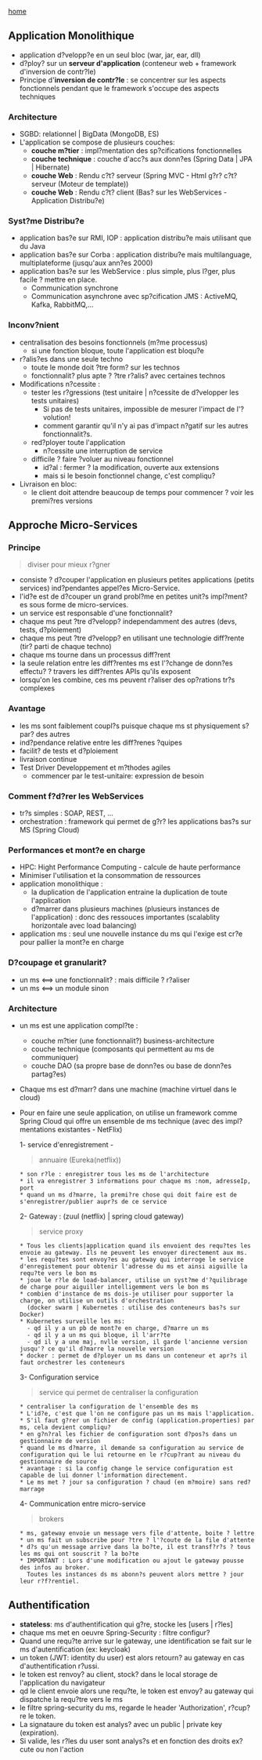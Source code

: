 [home](../index-soa.md)

## Application Monolithique

- application d?velopp?e en un seul bloc (war, jar, ear, dll)
- d?ploy? sur un **serveur d'application** (conteneur web + framework d'inversion de contr?le)
- Principe d'**inversion de contr?le** : se concentrer sur les aspects fonctionnels pendant que le framework s'occupe des aspects techniques

### Architecture

- SGBD: relationnel | BigData (MongoDB, ES)
- L'application se compose de plusieurs couches:
  - **couche m?tier** : impl?mentation des sp?cifications fonctionnelles
  - **couche technique** : couche d'acc?s aux donn?es (Spring Data | JPA | Hibernate)
  - **couche Web** : Rendu c?t? serveur (Spring MVC - Html g?r? c?t? serveur (Moteur de template))
  - **couche Web** : Rendu c?t? client (Bas? sur les WebServices - Application Distribu?e)

### Syst?me Distribu?e

- application bas?e sur RMI, IOP : application distribu?e mais utilisant que du Java
- application bas?e sur Corba : application distribu?e mais multilanguage, multiplateforme (jusqu'aux ann?es 2000)
- application bas?e sur les WebService : plus simple, plus l?ger, plus facile ? mettre en place.
  - Communication synchrone
  - Communication asynchrone avec sp?cification JMS : ActiveMQ, Kafka, RabbitMQ,...

### Inconv?nient

- centralisation des besoins fonctionnels (m?me processus)
  - si une fonction bloque, toute l'application est bloqu?e
- r?alis?es dans une seule techno
  - toute le monde doit ?tre form? sur les technos
  - fonctionnalit? plus apte ? ?tre r?alis? avec certaines technos
- Modifications n?cessite :
  - tester les r?gressions (test unitaire | n?cessite de d?velopper les tests unitaires)
    - Si pas de tests unitaires, impossible de mesurer l'impact de l'?volution!
    - comment garantir qu'il n'y ai pas d'impact n?gatif sur les autres fonctionnalit?s.
  - red?ployer toute l'application
    - n?cessite une interruption de service
  - difficile ? faire ?voluer au niveau fonctionnel
    - id?al : fermer ? la modification, ouverte aux extensions
    - mais si le besoin fonctionnel change, c'est compliqu?
- Livraison en bloc:
  - le client doit attendre beaucoup de temps pour commencer ? voir les premi?res versions

## Approche Micro-Services

### Principe

> diviser pour mieux r?gner

- consiste ? d?couper l'application en plusieurs petites applications (petits services) ind?pendantes appel?es Micro-Service.
- l'id?e est de d?couper un grand probl?me en petites unit?s impl?ment?es sous forme de micro-services.
- un service est responsable d'une fonctionnalit?
- chaque ms peut ?tre d?velopp? independamment des autres (devs, tests, d?ploiement)
- chaque ms peut ?tre d?velopp? en utilisant une technologie diff?rente (tir? parti de chaque techno)
- chaque ms tourne dans un processus diff?rent
- la seule relation entre les diff?rentes ms est l'?change de donn?es effectu? ? travers les diff?rentes APIs qu'ils exposent
- lorsqu'on les combine, ces ms peuvent r?aliser des op?rations tr?s complexes

### Avantage

- les ms sont faiblement coupl?s puisque chaque ms st physiquement s?par? des autres
- ind?pendance relative entre les diff?renes ?quipes
- facilit? de tests et d?ploiement
- livraison continue
- Test Driver Developpement et m?thodes agiles
  - commencer par le test-unitaire: expression de besoin

### Comment f?d?rer les WebServices

- tr?s simples : SOAP, REST, ...
- orchestration : framework qui permet de g?r? les applications bas?s sur MS (Spring Cloud)

### Performances et mont?e en charge

- HPC: Hight Performance Computing - calcule de haute performance
- Minimiser l'utilisation et la consommation de ressources
- application monolithique :
  - la duplication de l'application entraine la duplication de toute l'application
  - d?marrer dans plusieurs machines (plusieurs instances de l'application) : donc des ressouces importantes (scalablity horizontale avec load balancing)
- application ms : seul une nouvelle instance du ms qui l'exige est cr?e pour pallier la mont?e en charge

### D?coupage et granularit?

- un ms <==> une fonctionnalit? : mais difficile ? r?aliser
- un ms <==> un module sinon

### Architecture

- un ms est une application compl?te :
  - couche m?tier (une fonctionnalit?) business-architecture
  - couche technique (composants qui permettent au ms de communiquer)
  - couche DAO (sa propre base de donn?es ou base de donn?es partag?es)
- Chaque ms est d?marr? dans une machine (machine virtuel dans le cloud)
- Pour en faire une seule application, on utilise un framework comme Spring Cloud qui offre un ensemble de ms technique (avec des impl?mentations existantes - NetFlix)

  1- service d'enregistrement -

  > annuaire (Eureka(netflix))

      * son r?le : enregistrer tous les ms de l'architecture
      * il va enregistrer 3 informations pour chaque ms :nom, adresseIp, port
      * quand un ms d?marre, la premi?re chose qui doit faire est de s'enregistrer/publier aupr?s de ce service

  2- Gateway : (zuul (netflix) | spring cloud gateway)

  > service proxy

      * Tous les clients|application quand ils envoient des requ?tes les envoie au gateway. Ils ne peuvent les envoyer directement aux ms.
      * les requ?tes sont envoy?es au gateway qui interroge le service d'enregistement pour obtenir l'adresse du ms et ainsi aiguille la requ?te vers le bon ms
      * joue le r?le de load-balancer, utilise un syst?me d'?quilibrage de charge pour aiguiller intelligemment vers le bon ms
      * combien d'instance de ms dois-je utiliser pour supporter la charge, on utilise un outils d'orchestration
      	(docker swarm | Kubernetes : utilise des conteneurs bas?s sur Docker)
      * Kubernetes surveille les ms:
      	- qd il y a un pb de mont?e en charge, d?marre un ms
      	- qd il y a un ms qui bloque, il l'arr?te
      	- qd il y a une maj, nvlle version, il garde l'ancienne version jusqu'? ce qu'il d?marre la nouvelle version
      * docker : permet de d?ployer un ms dans un conteneur et apr?s il faut orchestrer les conteneurs

  3- Configuration service

  > service qui permet de centraliser la configuration

      * centraliser la configuration de l'ensemble des ms
      * L'id?e, c'est que l'on ne configure pas un ms mais l'application.
      * S'il faut g?rer un fichier de config (application.properties) par ms, cela devient compliqu?
      * en g?n?ral les fichier de configuration sont d?pos?s dans un gestionnaire de version
      * quand le ms d?marre, il demande sa configuration au service de configuration qui le lui retourne en le r?cup?rant au niveau du gestionnaire de source
      * avantage : si la config change le service configuration est capable de lui donner l'information directement.
      * Le ms met ? jour sa configuration ? chaud (en m?moire) sans red?marrage

  4- Communication entre micro-service

  > brokers

      * ms, gateway envoie un message vers file d'attente, boite ? lettre
      * un ms fait un subscribe pour ?tre ? l'?coute de la file d'attente
      * d?s qu'un message arrive dans la bo?te, il est transf?r?s ? tous les ms qui ont souscrit ? la bo?te
      * IMPORTANT : Lors d'une modification ou ajout le gateway pousse des infos au broker.
      	Toutes les instances ds ms abonn?s peuvent alors mettre ? jour leur r?f?rentiel.

## Authentification

- **stateless**: ms d'authentification qui g?re, stocke les [users | r?les]
- chaque ms met en oeuvre Spring-Security : filtre configur?
- Quand une requ?te arrive sur le gateway, une identification se fait sur le ms d'autentification (ex: keycloak)
- un token (JWT: identity du user) est alors retourn? au gateway en cas d'authentification r?ussi.
- le token est renvoy? au client, stock? dans le local storage de l'application du navigateur
- qd le client envoie alors une requ?te, le token est envoy? au gateway qui dispatche la requ?tre vers le ms
- le filtre spring-security du ms, regarde le header 'Authorization', r?cup?re le token.
- La signataure du token est analys? avec un public | private key (expiration).
- Si valide, les r?les du user sont analys?s et en fonction des droits ex?cute ou non l'action
